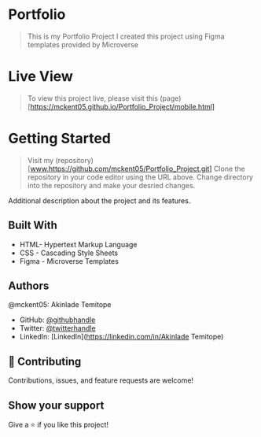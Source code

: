 # Portfolio

> This is my Portfolio Project
> I created this project using Figma templates provided by Microverse

# Live View
> To view this project live, please visit this (page)[https://mckent05.github.io/Portfolio_Project/mobile.html]

# Getting Started

> Visit my (repository)[www.https://github.com/mckent05/Portfolio_Project.git]
> Clone the repository in your code editor using the URL above.
> Change directory into the repository and make your desried changes.


Additional description about the project and its features.

## Built With

- HTML- Hypertext Markup Language
- CSS - Cascading Style Sheets
- Figma - Microverse Templates

## Authors

@mckent05: Akinlade Temitope

- GitHub: [@githubhandle](https://github.com/mckent05)
- Twitter: [@twitterhandle](https://twitter.com/mckent05)
- LinkedIn: [LinkedIn](https://linkedin.com/in/Akinlade Temitope)


## 🤝 Contributing

Contributions, issues, and feature requests are welcome!



## Show your support

Give a ⭐️ if you like this project!
